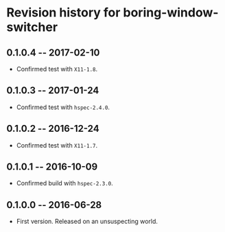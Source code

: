 # Revision history for boring-window-switcher

## 0.1.0.4  -- 2017-02-10

* Confirmed test with `X11-1.8`.


## 0.1.0.3  -- 2017-01-24

* Confirmed test with `hspec-2.4.0`.


## 0.1.0.2  -- 2016-12-24

* Confirmed test with `X11-1.7`.


## 0.1.0.1  -- 2016-10-09

* Confirmed build with `hspec-2.3.0`.


## 0.1.0.0  -- 2016-06-28

* First version. Released on an unsuspecting world.
